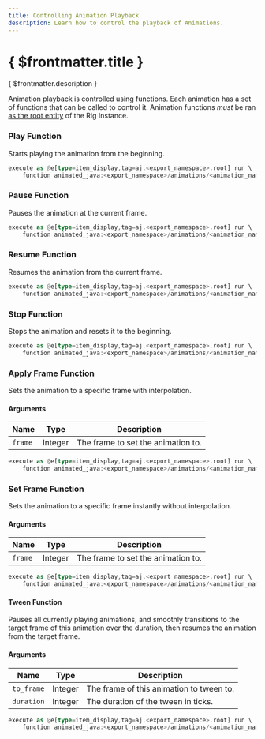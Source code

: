 ```yaml
---
title: Controlling Animation Playback
description: Learn how to control the playback of Animations.
---
```


# { $frontmatter.title }

{ $frontmatter.description }

Animation playback is controlled using functions. Each animation has a set of functions that can be called to control it. Animation functions _must_ be ran [as the root entity](/docs/rigs/controlling-a-rig-instance#selecting-the-rig-instance) of the Rig Instance.

### Play Function

Starts playing the animation from the beginning.

```rust title=Play the walk animation | copy
execute as @e[type=item_display,tag=aj.<export_namespace>.root] run \
	function animated_java:<export_namespace>/animations/<animation_name>/play
```

### Pause Function

Pauses the animation at the current frame.

```rust title=Pause the walk animation | copy
execute as @e[type=item_display,tag=aj.<export_namespace>.root] run \
	function animated_java:<export_namespace>/animations/<animation_name>/pause
```

### Resume Function

Resumes the animation from the current frame.

```rust title=Resume the walk animation | copy
execute as @e[type=item_display,tag=aj.<export_namespace>.root] run \
	function animated_java:<export_namespace>/animations/<animation_name>/resume
```

### Stop Function

Stops the animation and resets it to the beginning.

```rust title=Stop the walk animation | copy
execute as @e[type=item_display,tag=aj.<export_namespace>.root] run \
	function animated_java:<export_namespace>/animations/<animation_name>/stop
```

### Apply Frame Function

Sets the animation to a specific frame with interpolation.

#### Arguments

| Name    | Type    | Description                        |
| ------- | ------- | ---------------------------------- |
| `frame` | Integer | The frame to set the animation to. |

```rust title=Set the walk animation to frame 10 with interpolation | copy
execute as @e[type=item_display,tag=aj.<export_namespace>.root] run \
	function animated_java:<export_namespace>/animations/<animation_name>/apply_frame {frame: 10}
```

### Set Frame Function

Sets the animation to a specific frame instantly without interpolation.

#### Arguments

| Name    | Type    | Description                        |
| ------- | ------- | ---------------------------------- |
| `frame` | Integer | The frame to set the animation to. |

```rust title=Set the walk animation to frame 10 | copy
execute as @e[type=item_display,tag=aj.<export_namespace>.root] run \
	function animated_java:<export_namespace>/animations/<animation_name>/set_frame {frame: 10}
```

#### Tween Function

Pauses all currently playing animations, and smoothly transitions to the target frame of this animation over the duration, then resumes the animation from the target frame.

#### Arguments

| Name       | Type    | Description                              |
| ---------- | ------- | ---------------------------------------- |
| `to_frame` | Integer | The frame of this animation to tween to. |
| `duration` | Integer | The duration of the tween in ticks.      |

```rust title=Smoothly transition the walk animation to frame 10 over a second | copy
execute as @e[type=item_display,tag=aj.<export_namespace>.root] run \
	function animated_java:<export_namespace>/animations/<animation_name>/tween {to_frame: 10, duration: 20}
```
